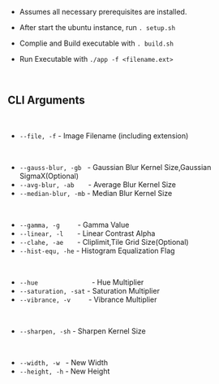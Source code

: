 - Assumes all necessary prerequisites are installed.

- After start the ubuntu instance, run `. setup.sh`

- Complie and Build executable with `. build.sh`

- Run Executable with `./app -f <filename.ext>`

<br>

## **CLI Arguments**

<br>

- `--file, -f` - Image Filename (including extension)

<br>

- `--gauss-blur, -gb` &nbsp; - Gaussian Blur Kernel Size,Gaussian SigmaX(Optional)
- `--avg-blur, -ab` &nbsp;&nbsp;&nbsp;&nbsp;&nbsp; - Average Blur Kernel Size 
- `--median-blur, -mb` - Median Blur Kernel Size

<br>

- `--gamma, -g` &nbsp;&nbsp;&nbsp;&nbsp;&nbsp;&nbsp;&nbsp; - Gamma Value
- `--linear, -l` &nbsp;&nbsp;&nbsp;&nbsp;&nbsp; - Linear Contrast Alpha
- `--clahe, -ae` &nbsp;&nbsp;&nbsp;&nbsp;&nbsp; - Cliplimit,Tile Grid Size(Optional)
- `--hist-equ, -he` - Histogram Equalization Flag

<br>

- `--hue` &nbsp;&nbsp;&nbsp;&nbsp;&nbsp;&nbsp;&nbsp;&nbsp;&nbsp;&nbsp;&nbsp;&nbsp;&nbsp;&nbsp;&nbsp;&nbsp;&nbsp;&nbsp;&nbsp;&nbsp;&nbsp;&nbsp;&nbsp;&nbsp;&nbsp; - Hue Multiplier
- `--saturation, -sat` - Saturation Multiplier
- `--vibrance, -v` &nbsp;&nbsp;&nbsp;&nbsp;&nbsp;&nbsp;&nbsp; - Vibrance Multiplier

<br>

- `--sharpen, -sh` - Sharpen Kernel Size

<br>

- `--width, -w` &nbsp; - New Width
- `--height, -h` - New Height
